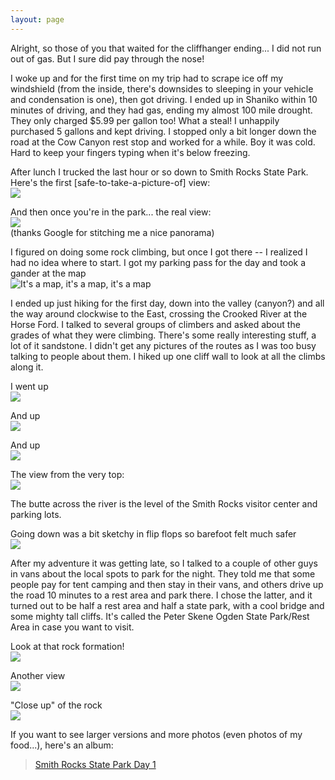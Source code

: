 ```yaml
---
layout: page
---
```

Alright, so those of you that waited for the cliffhanger ending... I did not run out of gas. But I sure did pay through the nose!

I woke up and for the first time on my trip had to scrape ice off my windshield (from the inside, there's downsides to sleeping in your vehicle and condensation is one), then got driving. I ended up in Shaniko within 10 minutes of driving, and they had gas, ending my almost 100 mile drought. They only charged $5.99 per gallon too! What a steal! I unhappily purchased 5 gallons and kept driving. I stopped only a bit longer down the road at the Cow Canyon rest stop and worked for a while. Boy it was cold. Hard to keep your fingers typing when it's below freezing.

After lunch I trucked the last hour or so down to Smith Rocks State Park. Here's the first \[safe-to-take-a-picture-of\] view:  
![](https://i.imgur.com/MvqQuRa.jpg)  

And then once you're in the park... the real view:  
![](https://i.imgur.com/DNHUaVE.jpg)  
(thanks Google for stitching me a nice panorama)  

I figured on doing some rock climbing, but once I got there -- I realized I had no idea where to start. I got my parking pass for the day and took a gander at the map  
![It's a map, it's a map, it's a map](https://i.imgur.com/JB0iuy0.jpg)

I ended up just hiking for the first day, down into the valley (canyon?) and all the way around clockwise to the East, crossing the Crooked River at the Horse Ford. I talked to several groups of climbers and asked about the grades of what they were climbing. There's some really interesting stuff, a lot of it sandstone. I didn't get any pictures of the routes as I was too busy talking to people about them. I hiked up one cliff wall to look at all the climbs along it.

I went up  
![](https://i.imgur.com/63MQKh9.jpg)  

And up  
![](https://i.imgur.com/3SGf0so.jpg)  

And up  
![](https://i.imgur.com/LJ7H0hz.jpg)  

The view from the very top:  
![](https://i.imgur.com/rIZBhjw.jpg)  

The butte across the river is the level of the Smith Rocks visitor center and parking lots.

Going down was a bit sketchy in flip flops so barefoot felt much safer  
![](https://i.imgur.com/HnQpcKl.jpg)

After my adventure it was getting late, so I talked to a couple of other guys in vans about the local spots to park for the night. They told me that some people pay for tent camping and then stay in their vans, and others drive up the road 10 minutes to a rest area and park there. I chose the latter, and it turned out to be half a rest area and half a state park, with a cool bridge and some mighty tall cliffs. It's called the Peter Skene Ogden State Park/Rest Area in case you want to visit.

Look at that rock formation!  
![](https://i.imgur.com/biAyIa2.jpg)  

Another view  
![](https://i.imgur.com/BvHwzLh.jpg)  

"Close up" of the rock  
![](https://i.imgur.com/8nzUQij.jpg)  

If you want to see larger versions and more photos (even photos of my food...), here's an album:
<blockquote lang="en"><a href="https://photos.app.goo.gl/NCL47tkqwZ6v7wQS6">Smith Rocks State Park Day 1</a></blockquote>


